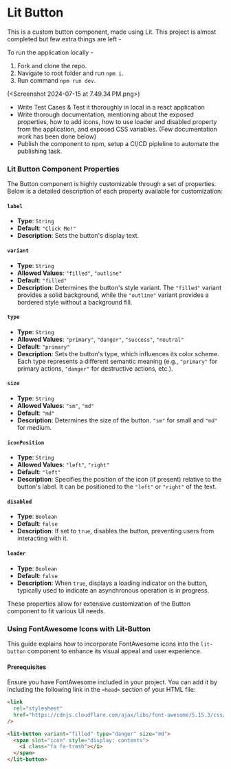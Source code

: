 # Lit Button

This is a custom button component, made using Lit. This project is almost completed but few extra things are left -

To run the application locally -

1. Fork and clone the repo.
2. Navigate to root folder and run `npm i`.
3. Run command `npm run dev`.

(<Screenshot 2024-07-15 at 7.49.34 PM.png>)

- Write Test Cases & Test it thoroughly in local in a react application
- Write thorough documentation, mentioning about the exposed properties, how to add icons, how to use loader and disabled property from the application, and exposed CSS variables. (Few documentation work has been done below)
- Publish the component to npm, setup a CI/CD pipleline to automate the publishing task.

### Lit Button Component Properties

The Button component is highly customizable through a set of properties. Below is a detailed description of each property available for customization:

#### `label`

- **Type**: `String`
- **Default**: `"Click Me!"`
- **Description**: Sets the button's display text.

#### `variant`

- **Type**: `String`
- **Allowed Values**: `"filled"`, `"outline"`
- **Default**: `"filled"`
- **Description**: Determines the button's style variant. The `"filled"` variant provides a solid background, while the `"outline"` variant provides a bordered style without a background fill.

#### `type`

- **Type**: `String`
- **Allowed Values**: `"primary"`, `"danger"`, `"success"`, `"neutral"`
- **Default**: `"primary"`
- **Description**: Sets the button's type, which influences its color scheme. Each type represents a different semantic meaning (e.g., `"primary"` for primary actions, `"danger"` for destructive actions, etc.).

#### `size`

- **Type**: `String`
- **Allowed Values**: `"sm"`, `"md"`
- **Default**: `"md"`
- **Description**: Determines the size of the button. `"sm"` for small and `"md"` for medium.

#### `iconPosition`

- **Type**: `String`
- **Allowed Values**: `"left"`, `"right"`
- **Default**: `"left"`
- **Description**: Specifies the position of the icon (if present) relative to the button's label. It can be positioned to the `"left"` or `"right"` of the text.

#### `disabled`

- **Type**: `Boolean`
- **Default**: `false`
- **Description**: If set to `true`, disables the button, preventing users from interacting with it.

#### `loader`

- **Type**: `Boolean`
- **Default**: `false`
- **Description**: When `true`, displays a loading indicator on the button, typically used to indicate an asynchronous operation is in progress.

These properties allow for extensive customization of the Button component to fit various UI needs.

### Using FontAwesome Icons with Lit-Button

This guide explains how to incorporate FontAwesome icons into the `lit-button` component to enhance its visual appeal and user experience.

#### Prerequisites

Ensure you have FontAwesome included in your project. You can add it by including the following link in the `<head>` section of your HTML file:

```html
<link
  rel="stylesheet"
  href="https://cdnjs.cloudflare.com/ajax/libs/font-awesome/5.15.3/css/all.min.css"
/>
```

```html
<lit-button variant="filled" type="danger" size="md">
  <span slot="icon" style="display: contents">
    <i class="fa fa-trash"></i>
  </span>
</lit-button>
```
